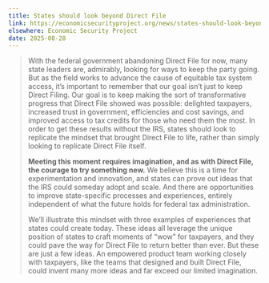```yaml
---
title: States should look beyond Direct File
link: https://economicsecurityproject.org/news/states-should-look-beyond-direct-file-to-keep-the-spirit-of-reform-alive/
elsewhere: Economic Security Project
date: 2025-08-28
---
```


> With the federal government abandoning Direct File for now, many state leaders are, admirably, looking for ways to keep the party going. But as the field works to advance the cause of equitable tax system access, it’s important to remember that our goal isn’t just to keep Direct Filing. Our goal is to keep making the sort of transformative progress that Direct File showed was possible: delighted taxpayers, increased trust in government, efficiencies and cost savings, and improved access to tax credits for those who need them the most. In order to get these results without the IRS, states should look to replicate the mindset that brought Direct File to life, rather than simply looking to replicate Direct File itself.
>
> **Meeting this moment requires imagination, and as with Direct File, the courage to try something new.** We believe this is a time for experimentation and innovation, and states can prove out ideas that the IRS could someday adopt and scale. And there are opportunities to improve state-specific processes and experiences, entirely independent of what the future holds for federal tax administration.
>
> We’ll illustrate this mindset with three examples of experiences that states could create today. These ideas all leverage the unique position of states to craft moments of “wow” for taxpayers, and they could pave the way for Direct File to return better than ever. But these are just a few ideas. An empowered product team working closely with taxpayers, like the teams that designed and built Direct File, could invent many more ideas and far exceed our limited imagination.
